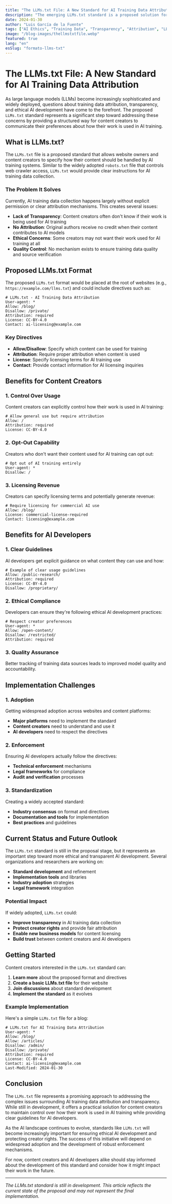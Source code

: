 ```yaml
---
title: "The LLMs.txt File: A New Standard for AI Training Data Attribution"
description: "The emerging LLMs.txt standard is a proposed solution for proper attribution and transparency in AI training data, similar to robots.txt but for large language models."
date: 2024-01-30
author: "Luis García de la Fuente"
tags: ["AI Ethics", "Training Data", "Transparency", "Attribution", "LLMs.txt"]
image: "/blog-images/thellmstxtfile.webp"
featured: true
lang: "en"
esSlug: "formato-llms-txt"
---
```


# The LLMs.txt File: A New Standard for AI Training Data Attribution

As large language models (LLMs) become increasingly sophisticated and widely deployed, questions about training data attribution, transparency, and ethical AI development have come to the forefront. The proposed `LLMs.txt` standard represents a significant step toward addressing these concerns by providing a structured way for content creators to communicate their preferences about how their work is used in AI training.

## What is LLMs.txt?

The `LLMs.txt` file is a proposed standard that allows website owners and content creators to specify how their content should be handled by AI training systems. Similar to the widely adopted `robots.txt` file that controls web crawler access, `LLMs.txt` would provide clear instructions for AI training data collection.

### The Problem It Solves

Currently, AI training data collection happens largely without explicit permission or clear attribution mechanisms. This creates several issues:

- **Lack of Transparency**: Content creators often don't know if their work is being used for AI training
- **No Attribution**: Original authors receive no credit when their content contributes to AI models
- **Ethical Concerns**: Some creators may not want their work used for AI training at all
- **Quality Control**: No mechanism exists to ensure training data quality and source verification

## Proposed LLMs.txt Format

The proposed `LLMs.txt` format would be placed at the root of websites (e.g., `https://example.com/llms.txt`) and could include directives such as:

```
# LLMs.txt - AI Training Data Attribution
User-agent: *
Allow: /blog/
Disallow: /private/
Attribution: required
License: CC-BY-4.0
Contact: ai-licensing@example.com
```

### Key Directives

- **Allow/Disallow**: Specify which content can be used for training
- **Attribution**: Require proper attribution when content is used
- **License**: Specify licensing terms for AI training use
- **Contact**: Provide contact information for AI licensing inquiries

## Benefits for Content Creators

### 1. Control Over Usage

Content creators can explicitly control how their work is used in AI training:

```
# Allow general use but require attribution
Allow: /
Attribution: required
License: CC-BY-4.0
```

### 2. Opt-Out Capability

Creators who don't want their content used for AI training can opt out:

```
# Opt out of AI training entirely
User-agent: *
Disallow: /
```

### 3. Licensing Revenue

Creators can specify licensing terms and potentially generate revenue:

```
# Require licensing for commercial AI use
Allow: /blog/
License: commercial-license-required
Contact: licensing@example.com
```

## Benefits for AI Developers

### 1. Clear Guidelines

AI developers get explicit guidance on what content they can use and how:

```
# Example of clear usage guidelines
Allow: /public-research/
Attribution: required
License: CC-BY-4.0
Disallow: /proprietary/
```

### 2. Ethical Compliance

Developers can ensure they're following ethical AI development practices:

```
# Respect creator preferences
User-agent: *
Allow: /open-content/
Disallow: /restricted/
Attribution: required
```

### 3. Quality Assurance

Better tracking of training data sources leads to improved model quality and accountability.

## Implementation Challenges

### 1. Adoption

Getting widespread adoption across websites and content platforms:

- **Major platforms** need to implement the standard
- **Content creators** need to understand and use it
- **AI developers** need to respect the directives

### 2. Enforcement

Ensuring AI developers actually follow the directives:

- **Technical enforcement** mechanisms
- **Legal frameworks** for compliance
- **Audit and verification** processes

### 3. Standardization

Creating a widely accepted standard:

- **Industry consensus** on format and directives
- **Documentation and tools** for implementation
- **Best practices** and guidelines

## Current Status and Future Outlook

The `LLMs.txt` standard is still in the proposal stage, but it represents an important step toward more ethical and transparent AI development. Several organizations and researchers are working on:

- **Standard development** and refinement
- **Implementation tools** and libraries
- **Industry adoption** strategies
- **Legal framework** integration

### Potential Impact

If widely adopted, `LLMs.txt` could:

- **Improve transparency** in AI training data collection
- **Protect creator rights** and provide fair attribution
- **Enable new business models** for content licensing
- **Build trust** between content creators and AI developers

## Getting Started

Content creators interested in the `LLMs.txt` standard can:

1. **Learn more** about the proposed format and directives
2. **Create a basic LLMs.txt file** for their website
3. **Join discussions** about standard development
4. **Implement the standard** as it evolves

### Example Implementation

Here's a simple `LLMs.txt` file for a blog:

```
# LLMs.txt for AI Training Data Attribution
User-agent: *
Allow: /blog/
Allow: /articles/
Disallow: /admin/
Disallow: /private/
Attribution: required
License: CC-BY-4.0
Contact: ai-licensing@example.com
Last-Modified: 2024-01-30
```

## Conclusion

The `LLMs.txt` file represents a promising approach to addressing the complex issues surrounding AI training data attribution and transparency. While still in development, it offers a practical solution for content creators to maintain control over how their work is used in AI training while providing clear guidelines for AI developers.

As the AI landscape continues to evolve, standards like `LLMs.txt` will become increasingly important for ensuring ethical AI development and protecting creator rights. The success of this initiative will depend on widespread adoption and the development of robust enforcement mechanisms.

For now, content creators and AI developers alike should stay informed about the development of this standard and consider how it might impact their work in the future.

---

*The LLMs.txt standard is still in development. This article reflects the current state of the proposal and may not represent the final implementation.*
